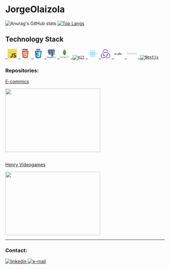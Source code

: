 # JorgeOlaizola
![Anurag's GitHub stats](https://github-readme-stats.vercel.app/api?username=JorgeOlaizola&count_private=true&theme=onedark)
[![Top Langs](https://github-readme-stats.vercel.app/api/top-langs/?username=JorgeOlaizola&theme=onedark)](https://github.com/anuraghazra/github-readme-stats)

## Technology Stack
<p align="left">
  <code><a href="https://developer.mozilla.org/en-US/docs/Web/JavaScript" target="_blank"> <img src="https://raw.githubusercontent.com/devicons/devicon/master/icons/javascript/javascript-original.svg" alt="javascript" height="30"/></a></code>
  <code><a href="https://www.w3.org/html/" target="_blank"> <img src="https://raw.githubusercontent.com/devicons/devicon/master/icons/html5/html5-original-wordmark.svg" alt="html5" height="30"/></a></code>
  <code><a href="https://developer.mozilla.org/es/docs/Web/CSS" target="_blank"> <img src="https://raw.githubusercontent.com/github/explore/80688e429a7d4ef2fca1e82350fe8e3517d3494d/topics/css/css.png" alt="html5" height="30"/></a></code>
  <code><a href="https://www.postgresql.org" target="_blank"> <img src="https://raw.githubusercontent.com/devicons/devicon/master/icons/postgresql/postgresql-original-wordmark.svg" alt="postgresql" width="30" height="30"/></a></code>
  <code><a href="https://www.mongodb.com/" target="_blank"> <img src="https://raw.githubusercontent.com/devicons/devicon/master/icons/mongodb/mongodb-original-wordmark.svg" alt="mongodb" height="30"/></a></code>
  <code><a href="https://git-scm.com/" target="_blank"> <img src="https://www.vectorlogo.zone/logos/git-scm/git-scm-icon.svg" alt="git" height="30"/></a></code>
  <code><a href="https://reactjs.org/" target="_blank"> <img src="https://raw.githubusercontent.com/github/explore/80688e429a7d4ef2fca1e82350fe8e3517d3494d/topics/react/react.png" alt="react" height="30"/></a></code>
  <code><a href="https://redux.js.org" target="_blank"> <img src="https://raw.githubusercontent.com/devicons/devicon/master/icons/redux/redux-original.svg" alt="redux" width="30" height="30"/></a></code>
  <code><a href="https://nodejs.org" target="_blank"> <img src="https://raw.githubusercontent.com/devicons/devicon/master/icons/nodejs/nodejs-original-wordmark.svg" alt="nodejs" height="30"/></a></code>
  <code><a href="https://expressjs.com" target="_blank"> <img src="https://raw.githubusercontent.com/github/explore/80688e429a7d4ef2fca1e82350fe8e3517d3494d/topics/express/express.png" alt="express" height="30"/></a></code>
 <code><a href="https://nextjs.org/m" target="_blank"> <img src="https://encrypted-tbn0.gstatic.com/images?q=tbn:ANd9GcQcCGn8wTFCU939zgtj5OlUM9_Z8iru0n7AvxTnDpUB7MdnQ5hLNxX6r5w-cPKSWzNeJ7Q&usqp=CAU" alt="Nextjs" height="30"/></a></code>
  </p>
  
<h3 align="left">Repositories:</h3>
<p>
  <a href="https://e-commics.vercel.app/">
    <p>E-commics</p>
  <p>
    
    
 </p>
<img align="center" src="https://res.cloudinary.com/mecompany/image/upload/v1626749765/gunqq5jhi9wkk9jx0ny0.jpg" height="200" width="300" />
  </a>
    <br></br>
  <a href="https://pi-videogames-ft-13.vercel.app/home">
    <p>Henry Videogames</p>
    
  <p>
    
 </p>
<img align="center" src="https://res.cloudinary.com/mecompany/image/upload/v1626750376/otrx0c7l54wzulgh9zw4.jpg" height="200" width="300" />
  </a>
</p>
      <hr>
      </hr>


<h3 align="left">Contact:</h3>

 <a href="https://www.linkedin.com/in/jorge-olaizola/">
<img src="https://upload.wikimedia.org/wikipedia/commons/thumb/6/6d/LinkedinBlack.png/640px-LinkedinBlack.png" alt="linkedin" height="100"/>
  
  <a href="mailto: jorgelolaizola@hotmail.com">
  <img src="https://upload.wikimedia.org/wikipedia/commons/thumb/f/f1/Breezeicons-actions-22-mail-forwarded.svg/640px-Breezeicons-actions-22-mail-forwarded.svg.png" alt="e-mail" height="100"/>       
  </a>
